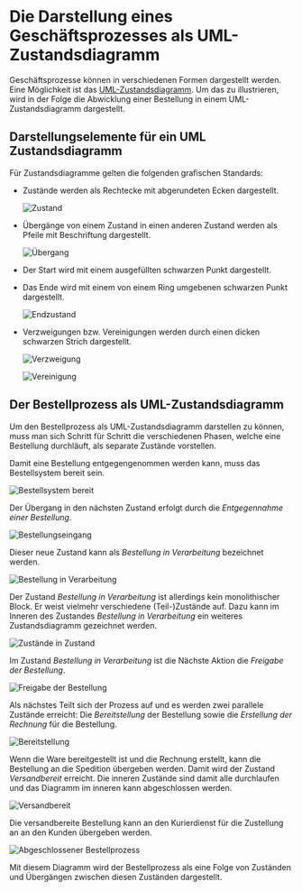 # Die Darstellung eines Geschäftsprozesses als UML-Zustandsdiagramm

Geschäftsprozesse können in verschiedenen Formen dargestellt werden.
Eine Möglichkeit ist das
[UML-Zustandsdiagramm](https://de.wikipedia.org/wiki/Zustandsdiagramm_(UML)).
Um das zu illustrieren, wird in der Folge die Abwicklung einer
Bestellung in einem UML-Zustandsdiagramm dargestellt.

## Darstellungselemente für ein UML Zustandsdiagramm

Für Zustandsdiagramme gelten die folgenden grafischen Standards:

- Zustände werden als Rechtecke mit abgerundeten Ecken dargestellt.
  
  ![Zustand](../visualisierungen/zustand.svg)

- Übergänge von einem Zustand in einen anderen Zustand werden als Pfeile
  mit Beschriftung dargestellt.

  ![Übergang](../visualisierungen/uebergang.svg)

- Der Start wird mit einem ausgefüllten schwarzen Punkt dargestellt.
- Das Ende wird mit einem von einem Ring umgebenen schwarzen Punkt
  dargestellt.

  ![Endzustand](../visualisierungen/endzustand.svg)

- Verzweigungen bzw. Vereinigungen werden durch einen dicken schwarzen
  Strich dargestellt.

  ![Verzweigung](../visualisierungen/verzweigung.svg)

  ![Vereinigung](../visualisierungen/vereinigung.svg)

## Der Bestellprozess als UML-Zustandsdiagramm

Um den Bestellprozess als UML-Zustandsdiagramm darstellen zu können,
muss man sich Schritt für Schritt die verschiedenen Phasen, welche 
eine Bestellung durchläuft, als separate Zustände vorstellen.

Damit eine Bestellung entgegengenommen werden kann, muss das
Bestellsystem bereit sein.

![Bestellsystem bereit](../visualisierungen/bestellsystem_bereit.svg)

Der Übergang in den nächsten Zustand erfolgt durch die *Entgegennahme
einer Bestellung*.

![Bestellungseingang](../visualisierungen/bestellungseingang.svg)

Dieser neue Zustand kann als *Bestellung in Verarbeitung* bezeichnet werden.

![Bestellung in
Verarbeitung](../visualisierungen/best_in_verarbeitung.svg)

Der Zustand *Bestellung in Verarbeitung* ist allerdings kein
monolithischer Block.
Er weist vielmehr verschiedene (Teil-)Zustände auf.
Dazu kann im Inneren des Zustandes *Bestellung in Verarbeitung* ein
weiteres Zustandsdiagramm gezeichnet werden.

![Zustände in Zustand](../visualisierungen/zustand_in_zustand.svg)

Im Zustand *Bestellung in Verarbeitung* ist die Nächste Aktion die
*Freigabe der Bestellung*.

![Freigabe der
Bestellung](../visualisierungen/freigabe_der_bestellung.svg)

Als nächstes Teilt sich der Prozess auf und es werden zwei parallele
Zustände erreicht: Die *Bereitstellung* der Bestellung sowie die
*Erstellung der Rechnung* für die Bestellung.

![Bereitstellung](../visualisierungen/bereitstellung.svg)

Wenn die Ware bereitgestellt ist und die Rechnung erstellt, kann die
Bestellung an die Spedition übergeben werden. Damit wird der Zustand
*Versandbereit* erreicht. Die inneren Zustände sind damit alle
durchlaufen und das Diagramm im inneren kann abgeschlossen werden.

![Versandbereit](../visualisierungen/versandbereit.svg)

Die versandbereite Bestellung kann an den Kurierdienst für die
Zustellung an an den Kunden übergeben werden.

![Abgeschlossener
Bestellprozess](../visualisierungen/bestellprozess_abgeschlossen.svg)

Mit diesem Diagramm wird der Bestellprozess als eine Folge von Zuständen
und Übergängen zwischen diesen Zuständen dargestellt.